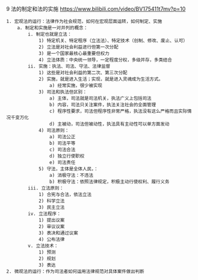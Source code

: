 9 法的制定和法的实施
https://www.bilibili.com/video/BV175411t7mv?p=10


	1. 宏观法的运行：法律作为社会规范，如何在宏观层面运转，如何制定、实施
		a. 制定和实施是一对并列的概念：
			i. 制定也就是立法：
				1) 特定机关、特定程序（立法法）、特定技术（创制、修改、废止、认可）
				2) 立法是对社会利益进行但第一次分配
				3) 是一个国家最核心最重要但权力
				4) 立法体质：中央统一领导，一定程度分权，多级并存，多类结合
			ii. 实施：执法、司法、守法、法律监督
				1) 这些是对社会利益的第二次、第三次分配
				2) 实施，就是进入生活；实现，就是进入灵魂成为生活方式。
					a) 经常实施，很少被实现
				3) 司法和执法但区别：
					a) 主体，司法就是司法机关，执法广义上包括司法
					b) 内容，司法只关注案件，执法关注社会的全面管理
					c) 程序性要求，司法但程序性非常严格，执法没有这么严格而且实际情况千变万化
					d) 主被动，司法但被动性，执法具有主动性可以单方面发动
				4) 司法原则：
					a) 司法公正
					b) 司法平等
					c) 司法合法
					d) 独立行使职权
					e) 司法责任
				5) 守法，主体是全体人民，：
					a) 消极守法：不违法
					b) 积极守法：依照法律规定，积极主动行使权利、履行义务
			iii. 立法原则：
				1) 合宪与合法，依法立法
				2) 科学立法
				3) 民主立法
			iv. 立法程序：
				1) 提出议案
				2) 审议议案
				3) 表决和通过议案
				4) 公布法律
			v. 立法技术：
				1) 预测
				2) 规划
				3) 表达
	2. 微观法的运行：作为司法者如何运用法律规范对具体案件做出判断
	
